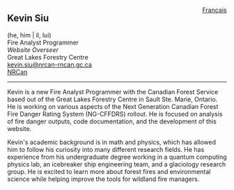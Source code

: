 <a href="https://cffdrs.github.io/website_fr/contacter/Kevin_Siu/" target="_self" style="float: right;"> Français </a>

## Kevin Siu
(he, him | il, lui)  
Fire Analyst Programmer  
*Website Overseer*  
Great Lakes Forestry Centre  
[kevin.siu@nrcan-rncan.gc.ca](mailto:kevin.siu@nrcan-rncan.gc.ca)  
[NRCan](https://cfs.nrcan.gc.ca/employees/read/ksiu)

---

Kevin is a new Fire Analyst Programmer with the Canadian Forest Service based out of the Great Lakes Forestry Centre in Sault Ste. Marie, Ontario. He is working on various aspects of the Next Generation Canadian Forest Fire Danger Rating System (NG-CFFDRS) rollout. He is focused on analysis of fire danger outputs, code documentation, and the development of this website.

Kevin's academic background is in math and physics, which has allowed him to follow his curiosity into many different research fields. He has experience from his undergraduate degree working in a quantum computing physics lab, an icebreaker ship engineering team, and a glaciology research group. He is excited to learn more about forest fires and environmental science while helping improve the tools for wildland fire managers.
